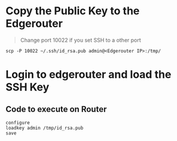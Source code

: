 # Copy the Public Key to the Edgerouter

> Change port 10022 if you set SSH to a other port

`scp -P 10022 ~/.ssh/id_rsa.pub admin@<Edgerouter IP>:/tmp/`

# Login to edgerouter and load the SSH Key

## Code to execute on Router

```
configure
loadkey admin /tmp/id_rsa.pub
save
```